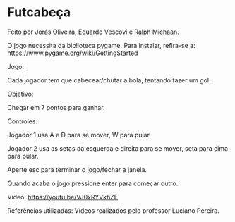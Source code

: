 # Futcabeça 

Feito por Jorás Oliveira, Eduardo Vescovi e Ralph Michaan.

O jogo necessita da biblioteca pygame. Para instalar, refira-se a: https://www.pygame.org/wiki/GettingStarted

Jogo:

Cada jogador tem que cabecear/chutar a bola, tentando fazer um gol.

Objetivo:

Chegar em 7 pontos para ganhar.

Controles:

Jogador 1 usa A e D para se mover, W para pular.

Jogador 2 usa as setas da esquerda e direita para se mover, seta para cima para pular.

Aperte esc para terminar o jogo/fechar a janela.

Quando acaba o jogo pressione enter para começar outro.

Vídeo: https://youtu.be/VJ0xRYVkhZE

Referências utilizadas: Vídeos realizados pelo professor Luciano Pereira.
